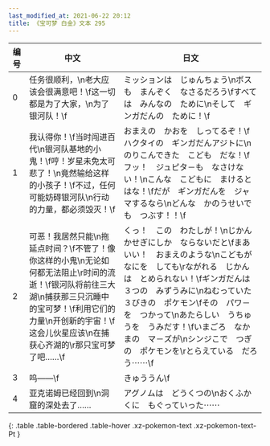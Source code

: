 ```yaml
---
last_modified_at: 2021-06-22 20:12
title: 《宝可梦 白金》文本 295
---
```

| 编号 | 中文 | 日文 |
| ---- | ---- | ---- |
| 0 | 任务很顺利，\n老大应该会很满意吧！\f这一切都是为了大家，\n为了银河队！\f | ミッションは　じゅんちょう\nボスも　まんぞく　なさるだろう\fすべては　みんなの　ために\nそして　ギンガだんの　ために！\f |
| 1 | 我认得你！\f当时闯进百代\n银河队基地的小鬼！\f哼！岁星未免太可悲了！\n竟然输给这样的小孩子！\f不过，任何可能妨碍银河队\n行动的力量，都必须毁灭！\f | おまえの　かおを　しってるぞ！\fハクタイの　ギンガだんアジトに\nのりこんできた　こども　だな！\fフッ！　ジュピタ－も　なさけない！\nこんな　こどもに　まけるとはな！\fだが　ギンガだんを　ジャマするなら\nどんな　かのうせいでも　つぶす！！\f |
| 2 | 可恶！我居然只能\n拖延点时间？\f不管了！像你这样的小鬼\n无论如何都无法阻止\r时间的流逝！\f银河队将前往三大湖\n捕获那三只沉睡中的宝可梦！\f利用它们的力量\n开创新的宇宙！\f这会儿伙星应该\n在捕获心齐湖的\r那只宝可梦了吧……\f | くっ！　この　わたしが！\nじかんかせぎにしか　ならないだと\fまあ　いい！　おまえのような\nこどもが　なにを　しても\rながれる　じかんは　とめられない！\fギンガだんは　３つの　みずうみに\nねむっていた　３びきの　ポケモン\fその　パワ－を　つかって\nあたらしい　うちゅうを　うみだす！\fいまごろ　なかまの　マ－ズが\nシンジこで　つぎの　ポケモンを\rとらえている　だろう⋯⋯\f |
| 3 | 呜——\f | きゅううん\f |
| 4 | 亚克诺姆已经回到\n洞窟的深处去了…… | アグノムは　どうくつの\nおくふかくに　もぐっていった⋯⋯ |
{: .table .table-bordered .table-hover .xz-pokemon-text .xz-pokemon-text-Pt }